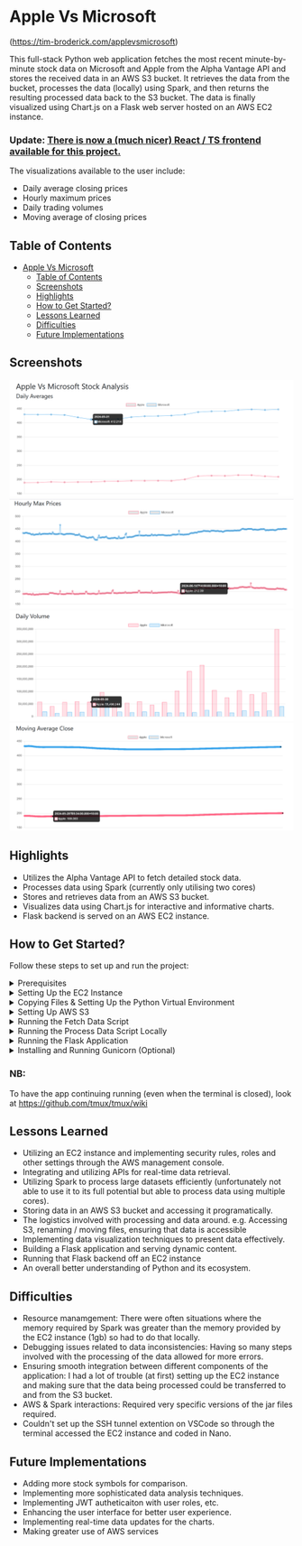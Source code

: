 # Apple Vs Microsoft 
(https://tim-broderick.com/applevsmicrosoft)

This full-stack Python web application fetches the most recent minute-by-minute stock data on Microsoft and Apple from the Alpha Vantage API and stores the received data in an AWS S3 bucket. It retrieves the data from the bucket, processes the data (locally) using Spark, and then returns the resulting processed data back to the S3 bucket. The data is finally visualized using Chart.js on a Flask web server hosted on an AWS EC2 instance. 

### Update: [There is now a (much nicer) React / TS frontend available for this project.](https://github.com/TimBroderick44/Simple-Stock-Analysis-React-Frontend) 

The visualizations available to the user include:
- Daily average closing prices
- Hourly maximum prices
- Daily trading volumes
- Moving average of closing prices

## Table of Contents
- [Apple Vs Microsoft](#apple-vs-microsoft)
  - [Table of Contents](#table-of-contents)
  - [Screenshots](#screenshots)
  - [Highlights](#highlights)
  - [How to Get Started?](#how-to-get-started)
  - [Lessons Learned](#lessons-learned)
  - [Difficulties](#difficulties)
  - [Future Implementations](#future-implementations)


## Screenshots

![Daily Averages](./assets/daily.png)
![Hourly Max Prices](./assets/hourly.png)
![Daily Volume](./assets/volume.png)
![Moving Average Close](./assets/average.png)

## Highlights

- Utilizes the Alpha Vantage API to fetch detailed stock data.
- Processes data using Spark (currently only utilising two cores)
- Stores and retrieves data from an AWS S3 bucket.
- Visualizes data using Chart.js for interactive and informative charts.
- Flask backend is served on an AWS EC2 instance. 


## How to Get Started?

Follow these steps to set up and run the project:

<details>
  <summary>Prerequisites</summary>

  Before you begin, ensure you have the following:

  1. **AWS Account**: Create an AWS account at [AWS](https://aws.amazon.com/console/).
  2. **Alpha Vantage API Key**: Sign up and get your API key from [Alpha Vantage](https://www.alphavantage.co/support/#api-key).
</details>

<details>
  <summary>Setting Up the EC2 Instance</summary>

  1. **Launch an EC2 Instance**:
     - Go to the [EC2 Dashboard](https://console.aws.amazon.com/ec2/).
     - Click on "Launch Instance".
     - Name your instance (e.g., "simple-stock-analysis").
     - For the OS Image, choose "Amazon Linux 2023".
     - Leave architecture as "64-bit (x86)" and instance type as "t2.micro".
     - Create a new key pair, name it (e.g., "simple-stock-analysis"), select "RSA" and ".pem" for the file type, and download it.
     - Under Network Settings, allow SSH traffic from "My IP". (If you change networks networks, you will have to update this)
     - Leave storage as the default 8 GiB.
     - Click "Launch Instance".
     - Take note of the Public IPv4 DNS (e.g., ec2-X-XXX-XXX-XX.ap-southeast-2.compute.amazonaws.com).

  2. **Connect to Your EC2 Instance**:
     - Open Git Bash and connect to your EC2 instance using the command:
       ```bash
       ssh -i /path/to/your/simple-stock-analysis.pem ec2-user@ec2-X-XXX-XXX-XX.ap-southeast-2.compute.amazonaws.com
       ```
</details>

<details>
  <summary>Copying Files & Setting Up the Python Virtual Environment</summary>

  1. **Transfer Files**:
     - Use a tool like [WinSCP](https://winscp.net/eng/docs/guide_amazon_ec2) or the console to transfer `app.py`, `fetch_stock_data.py`, `process_data.py`, and the `templates` folder to your EC2 instance.

  2. **Set Up Python Virtual Environment**:
     - On your EC2 instance, run the following commands:
       ```bash
       sudo yum update -y
       sudo yum install python3 -y
       python3 -m venv venv
       source venv/bin/activate
       pip install flask boto3 pandas requests python-dotenv
       ```
  3. **Create a .env file for keys**:
     - In the root directory, create a '.env' file:
       ```bash
         ALPHA_VANTAGE_API_KEY=XXXXXXX
         AMAZON_ACCESS_KEY=XXXXXXXXXX
         AMAZON_SECRET_KEY=XXXXXXXXXX
       ```
</details>

<details>
  <summary>Setting Up AWS S3</summary>

  1. **Create an S3 Bucket**:
     - Go to the [S3 Dashboard](https://console.aws.amazon.com/s3/).
     - Click on "Create bucket".
     - Name your bucket "simple-stock-analysis" (if you use another name, you will need to update the code)
     - Choose a region close to you.
     - Leave other settings as default and create the bucket.
</details>

<details>
  <summary>Running the Fetch Data Script</summary>

  1. **Configure AWS Credentials**:
     - On your EC2 instance, configure AWS CLI with your credentials:
       ```bash
       aws configure
       ```
     - Provide your AWS Access Key, Secret Key, and the region where your S3 bucket is located (e.g., `ap-southeast-2`).

  2. **Run the Fetch Data Script**:
     - Run the following command to fetch data from the Alpha Vantage API and upload it to your S3 bucket:
       ```bash
       python fetch_stock_data.py
       ```
</details>

<details>
  <summary>Running the Process Data Script Locally</summary>

  1. **Set Up Local Environment**:
     - On your local machine, set up a Python virtual environment and install the necessary dependencies:
       ```bash
       python -m venv venv
       source venv/bin/activate
       pip install pyspark boto3 pandas python-dotenv
       ```

  2. **Configure AWS Credentials Locally**:
     - Configure AWS CLI with your credentials:
       ```bash
       aws configure
       ```

  3. **Power up! (Optional)**:
     - Within 'process_data.py', look for:
        ```python
        executor_memory = "4g" 
        driver_memory = "4g" 
        executor_cores = "3"
        cores_max = "3"
        ```  
      - If your available system resources exceed the above (or are below the above), feel free to update the above values. (Higher values will positively influence the performance)

  4. **Run the Process Data Script**:
     - Run the following command to process the data locally and upload the results back to the S3 bucket:
       ```bash
       python process_data.py
       ```
</details>

<details>
  <summary>Running the Flask Application</summary>

  1. **Run the Flask App on EC2**:
     - On your EC2 instance, start the Flask application:
       ```bash
       source venv/bin/activate
       python app.py
       ```

  2. **Access the Application**:
     - Open your browser and navigate to `http://<your-ec2-public-dns>:5000` to access the application.
</details>

<details>
  <summary>Installing and Running Gunicorn (Optional)</summary>

  1. **Install Gunicorn**:
     - On your EC2 instance, install Gunicorn:
       ```bash
       pip install gunicorn
       ```

  2. **Run the Flask App with Gunicorn**:
     - Run the following command to start the Flask application with Gunicorn:
       ```bash
       gunicorn --bind 0.0.0.0:5000 app:app
       ```
</details>

<h3> NB: </h3>

To have the app continuing running (even when the terminal is closed), look at https://github.com/tmux/tmux/wiki


## Lessons Learned

- Utilizing an EC2 instance and implementing security rules, roles and other settings through the AWS management console. 
- Integrating and utilizing APIs for real-time data retrieval.
- Utilizing Spark to process large datasets efficiently (unfortunately not able to use it to its full potential but able to process data using multiple cores).
- Storing data in an AWS S3 bucket and accessing it programatically.
- The logistics involved with processing and data around. e.g. Accessing S3, renaming / moving files, ensuring that data is accessible
- Implementing data visualization techniques to present data effectively.
- Building a Flask application and serving dynamic content.
- Running that Flask backend off an EC2 instance 
- An overall better understanding of Python and its ecosystem.

## Difficulties

- Resource manamgement: There were often situations where the memory required by Spark was greater than the memory provided by the EC2 instance (1gb) so had to do that locally.
- Debugging issues related to data inconsistencies: Having so many steps involved with the processing of the data allowed for more errors.
- Ensuring smooth integration between different components of the application: I had a lot of trouble (at first) setting up the EC2 instance and making sure that the data being processed could be transferred to and from the S3 bucket. 
- AWS & Spark interactions: Required very specific versions of the jar files required.  
- Couldn't set up the SSH tunnel extention on VSCode so through the terminal accessed the EC2 instance and coded in Nano.

## Future Implementations

- Adding more stock symbols for comparison.
- Implementing more sophisticated data analysis techniques.
- Implementing JWT autheticaiton with user roles, etc. 
- Enhancing the user interface for better user experience.
- Implementing real-time data updates for the charts.
- Making greater use of AWS services 
